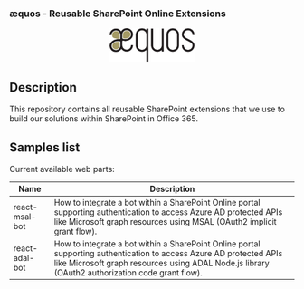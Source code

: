 ### æquos - Reusable SharePoint Online Extensions ###

<p align="center">
  <img width="150px"src="./images/aequos_logo_noir.png"/>
</p>

## Description ##

This repository contains all reusable SharePoint extensions that we use to build our solutions within SharePoint in Office 365.

## Samples list ## 

Current available web parts:

Name | Description
-------|--------|
react-msal-bot | How to integrate a bot within a SharePoint Online portal supporting authentication to access Azure AD protected APIs like Microsoft graph resources using MSAL (OAuth2 implicit grant flow).
react-adal-bot | How to integrate a bot within a SharePoint Online portal supporting authentication to access Azure AD protected APIs like Microsoft graph resources using ADAL Node.js library (OAuth2 authorization code grant flow).
